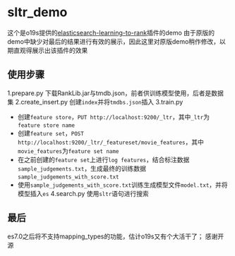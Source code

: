 # sltr_demo
这个是o19s提供的[elasticsearch-learning-to-rank](https://github.com/o19s/elasticsearch-learning-to-rank)插件的demo
由于原版的demo中缺少对最后的结果进行有效的展示，因此这里对原版demo稍作修改，以期直观得展示出该插件的效果

## 使用步骤
1.prepare.py 
下载RankLib.jar与tmdb.json，前者供训练模型使用，后者是数据集
2.create_insert.py
创建`index`并将`tmdbs.json`插入
3.train.py
* 创建`feature store`，`PUT http://localhost:9200/_ltr`，其中`_ltr`为`feature store name`
* 创建`feature set`，`POST http://localhost:9200/_ltr/_featureset/movie_features`，其中`movie_features`为`feature set name`
* 在之前创建的`feature set`上进行`log features`，结合标注数据`sample_judgements.txt`，生成最终的训练数据`sample_judgements_with_score.txt`
* 使用`sample_judgements_with_score.txt`训练生成模型文件`model.txt`，并将模型插入`es`
4.search.py
使用`sltr`语句进行搜索

## 最后
es7.0之后将不支持mapping_types的功能，估计o19s又有个大活干了；
感谢开源
